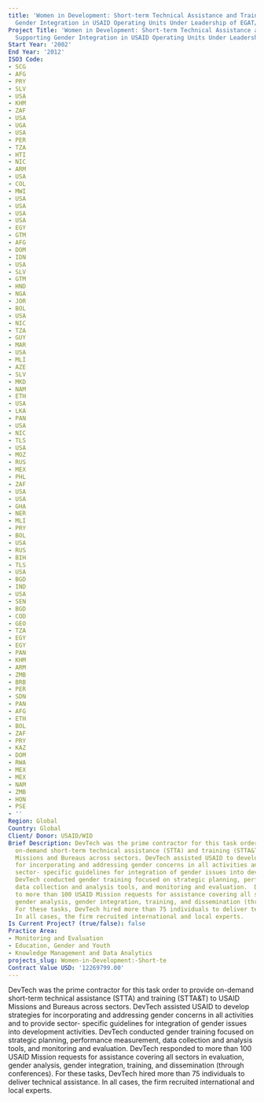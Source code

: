 ```yaml
---
title: 'Women in Development: Short-term Technical Assistance and Training Supporting
  Gender Integration in USAID Operating Units Under Leadership of EGAT/WID'
Project Title: 'Women in Development: Short-term Technical Assistance and Training
  Supporting Gender Integration in USAID Operating Units Under Leadership of EGAT/WID'
Start Year: '2002'
End Year: '2012'
ISO3 Code:
- SCG
- AFG
- PRY
- SLV
- USA
- KHM
- ZAF
- USA
- UGA
- USA
- PER
- TZA
- HTI
- NIC
- ARM
- USA
- COL
- MWI
- USA
- USA
- USA
- USA
- EGY
- GTM
- AFG
- DOM
- IDN
- USA
- SLV
- GTM
- HND
- NGA
- JOR
- BOL
- USA
- NIC
- TZA
- GUY
- MAR
- USA
- MLI
- AZE
- SLV
- MKD
- NAM
- ETH
- USA
- LKA
- PAN
- USA
- NIC
- TLS
- USA
- MOZ
- RUS
- MEX
- PHL
- ZAF
- USA
- USA
- GHA
- NER
- MLI
- PRY
- BOL
- USA
- RUS
- BIH
- TLS
- USA
- BGD
- IND
- USA
- SEN
- BGD
- COD
- GEO
- TZA
- EGY
- EGY
- PAN
- KHM
- ARM
- ZMB
- BRB
- PER
- SDN
- PAN
- AFG
- ETH
- BOL
- ZAF
- PRY
- KAZ
- DOM
- RWA
- MEX
- MEX
- NAM
- ZMB
- HON
- PSE
- ''
Region: Global
Country: Global
Client/ Donor: USAID/WID
Brief Description: DevTech was the prime contractor for this task order to provide
  on-demand short-term technical assistance (STTA) and training (STTA&T) to USAID
  Missions and Bureaus across sectors. DevTech assisted USAID to develop strategies
  for incorporating and addressing gender concerns in all activities and to provide
  sector- specific guidelines for integration of gender issues into development activities.
  DevTech conducted gender training focused on strategic planning, performance measurement,
  data collection and analysis tools, and monitoring and evaluation.  DevTech responded
  to more than 100 USAID Mission requests for assistance covering all sectors in evaluation,
  gender analysis, gender integration, training, and dissemination (through conferences).
  For these tasks, DevTech hired more than 75 individuals to deliver technical assistance.
  In all cases, the firm recruited international and local experts.
Is Current Project? (true/false): false
Practice Area:
- Monitoring and Evaluation
- Education, Gender and Youth
- Knowledge Management and Data Analytics
projects_slug: Women-in-Development:-Short-te
Contract Value USD: '12269799.00'
---
```


DevTech was the prime contractor for this task order to provide on-demand short-term technical assistance (STTA) and training (STTA&T) to USAID Missions and Bureaus across sectors. DevTech assisted USAID to develop strategies for incorporating and addressing gender concerns in all activities and to provide sector- specific guidelines for integration of gender issues into development activities. DevTech conducted gender training focused on strategic planning, performance measurement, data collection and analysis tools, and monitoring and evaluation.  DevTech responded to more than 100 USAID Mission requests for assistance covering all sectors in evaluation, gender analysis, gender integration, training, and dissemination (through conferences). For these tasks, DevTech hired more than 75 individuals to deliver technical assistance. In all cases, the firm recruited international and local experts.